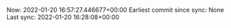 Now: 2022-01-20 16:57:27.446677+00:00 Earliest commit since sync: None Last sync: 2022-01-20 16:28:08+00:00

